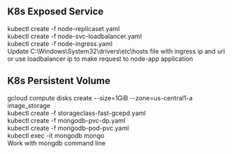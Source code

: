 ## K8s Exposed Service  
kubectl create -f node-replicaset.yaml  
kubectl create -f node-svc-loadbalancer.yaml  
kubectl create -f node-ingress.yaml  
Update C:\Windows\System32\drivers\etc\hosts file with ingress ip and url or use loadbalancer ip to make request to node-app application 
  
## K8s Persistent Volume  
gcloud compute disks create --size=1GiB --zone=us-central1-a image_storage  
kubectl create -f storageclass-fast-gcepd.yaml  
kubectl create -f mongodb-pvc-dp.yaml  
kubectl create -f mongodb-pod-pvc.yaml  
kubectl exec -it mongodb mongo  
Work with mongdb command line  
